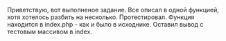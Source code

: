 Приветствую, вот выполненое задание. Все описал в одной функцией, хотя хотелось разбить на несколько. Протестировал. Функция находится в index.php - как и было в исходнике.
Оставил вывод с тестовым массивом в index.